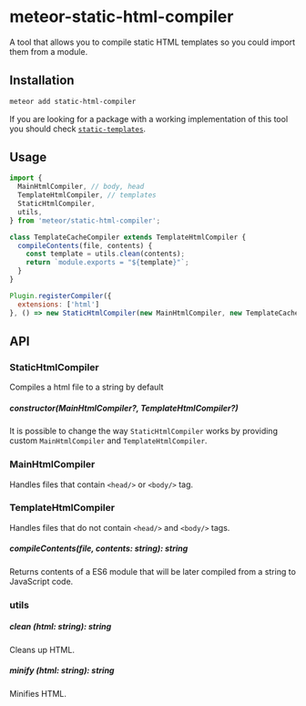 # meteor-static-html-compiler

A tool that allows you to compile static HTML templates so you could import them from a module.

## Installation

```bash
meteor add static-html-compiler
```

If you are looking for a package with a working implementation of this tool you should check [`static-templates`](https://github.com/Urigo/meteor-static-templates).

## Usage

```js
import {
  MainHtmlCompiler, // body, head
  TemplateHtmlCompiler, // templates
  StaticHtmlCompiler,
  utils,
} from 'meteor/static-html-compiler';

class TemplateCacheCompiler extends TemplateHtmlCompiler {
  compileContents(file, contents) {
    const template = utils.clean(contents);
    return `module.exports = "${template}"`;
  }
}

Plugin.registerCompiler({
  extensions: ['html']
}, () => new StaticHtmlCompiler(new MainHtmlCompiler, new TemplateCacheCompiler));

```

## API

### StaticHtmlCompiler

Compiles a html file to a string by default

##### constructor(MainHtmlCompiler?, TemplateHtmlCompiler?)

It is possible to change the way `StaticHtmlCompiler` works by providing custom `MainHtmlCompiler` and `TemplateHtmlCompiler`.


### MainHtmlCompiler

Handles files that contain `<head/>` or `<body/>` tag.

### TemplateHtmlCompiler

Handles files that do not contain `<head/>` and `<body/>` tags.

##### compileContents(file, contents: string): string

Returns contents of a ES6 module that will be later compiled from a string to JavaScript code.

### utils

##### clean (html: string): string

Cleans up HTML.

##### minify (html: string): string

Minifies HTML.
